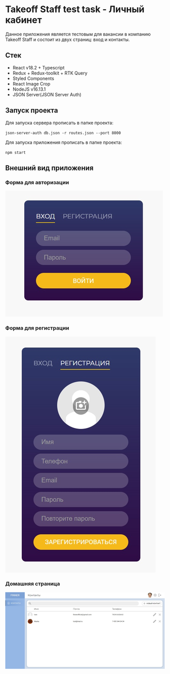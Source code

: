# Takeoff Staff test task - Личный кабинет

Данное приложения является тестовым для вакансии в компанию Takeoff Staff и состоит из двух страниц: вход и контакты.

## Стек

* React v18.2 + Typescript
* Redux + Redux-toolkit + RTK Query
* Styled Components
* React Image Crop
* NodeJS v16.13.1
* JSON Server(JSON Server Auth)

## Запуск проекта

Для запуска сервера прописать в папке проекта:

`json-server-auth db.json -r routes.json --port 8000`

Для запуска приложения прописать в папке проекта:

`npm start`

## Внешний вид приложения

### Форма для авторизации

![](https://github.com/finn3r/takeoff_test/blob/main/public/login_form_example.jpg)

### Форма для регистрации

![](https://github.com/finn3r/takeoff_test/blob/main/public/register_form_example.jpg)

### Домашняя страница

![](https://github.com/finn3r/takeoff_test/blob/main/public/home_example.jpg)
